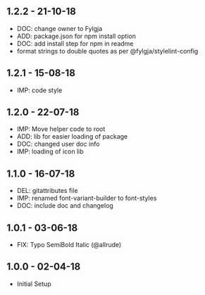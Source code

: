 ## 1.2.2 - 21-10-18
* DOC: change owner to Fylgja
* ADD: package.json for npm install option
* DOC: add install step for npm in readme
* format strings to double quotes as per @fylgja/stylelint-config

## 1.2.1 - 15-08-18
* IMP: code style

## 1.2.0 - 22-07-18
* IMP: Move helper code to root
* ADD: lib for easier loading of package
* DOC: changed user doc info
* IMP: loading of icon lib

## 1.1.0 - 16-07-18
* DEL: gitattributes file
* IMP: renamed font-variant-builder to font-styles
* DOC: include doc and changelog

## 1.0.1 - 03-06-18
* FIX: Typo SemiBold Italic (@allrude)

## 1.0.0 - 02-04-18
* Initial Setup

